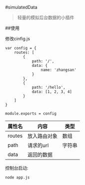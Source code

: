 #simulatedData
> 轻量的模拟后台数据的小插件

##使用

修改cinfig.js

	var config = {
	    routes: [
	        {
	            path: '/',
	            data: {
	                name: 'zhangsan'
	            }
	        },
	        {
	            path: '/hello',
	            data: [1, 2, 3, 4]
	        }
	    ]
	}
	
	module.exports = config

| 属性名 | 内容 | 类型 |
|-------|-----|------|
| routes | 放入路由对象 | 数组|
| path | 请求的url | 字符串 |
| data | 返回的数据 |  |

控制台启动:
	
	node app.js

